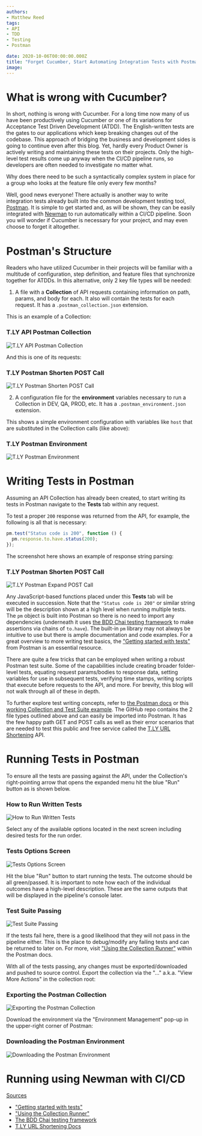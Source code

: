 ```yaml
---
authors:
- Matthew Reed
tags:
- API
- TDD
- Testing
- Postman

date: 2020-10-06T00:00:00.000Z
title: "Forget Cucumber, Start Automating Integration Tests with Postman"
image: 
---
```


# What is wrong with Cucumber?

In short, nothing is wrong with Cucumber. For a long time now many of us have been productively using Cucumber or one of its variations for Acceptance Test Driven Development (ATDD). The English-written tests are the gates to our applications which keep breaking changes out of the codebase. This approach of bridging the business and development sides is going to continue even after this blog. Yet, hardly every Product Owner is actively writing and maintaining these tests on their projects. Only the high-level test results come up anyway when the CI/CD pipeline runs, so developers are often needed to investigate no matter what.

Why does there need to be such a syntactically complex system in place for a group who looks at the feature file only every few months?

Well, good news everyone! There actually is another way to write integration tests already built into the common development testing tool, [Postman](https://www.guru99.com/postman-tutorial.html). It is simple to get started and, as will be shown, they can be easily integrated with [Newman](https://learning.postman.com/docs/running-collections/using-newman-cli/command-line-integration-with-newman/) to run automatically within a CI/CD pipeline. Soon you will wonder if Cucumber is necessary for your project, and may even choose to forget it altogether.

# Postman's Structure

Readers who have utilized Cucumber in their projects will be familiar with a multitude of configuration, step definition, and feature files that synchronize together for ATDDs. In this alternative, only 2 key file types will be needed:

1. A file with a <b>Collection</b> of API requests containing information on path, params, and body for each. It also will contain the tests for each request. It has a `.postman_collection.json` extension.

This is an example of a Collection:

### T.LY API Postman Collection
![T.LY API Postman Collection]()

And this is one of its requests:

### T.LY Postman Shorten POST Call
![T.LY Postman Shorten POST Call]()

2. A configuration file for the <b>environment</b> variables necessary to run a Collection in DEV, QA, PROD, etc. It has a `.postman_environment.json` extension.

This shows a simple environment configuration with variables like `host` that are substituted in the Collection calls (like above):

### T.LY Postman Environment
![T.LY Postman Environment]()

# Writing Tests in Postman

Assuming an API Collection has already been created, to start writing its tests in Postman navigate to the <b>Tests</b> tab within any request.

To test a proper `200` response was returned from the API, for example, the following is all that is necessary:

```javascript
pm.test("Status code is 200", function () {
  pm.response.to.have.status(200);
});
```

The screenshot here shows an example of response string parsing:

### T.LY Postman Shorten POST Call
![T.LY Postman Expand POST Call]()

Any JavaScript-based functions placed under this <b>Tests</b> tab will be executed in succession. Note that the `"Status code is 200"` or similar string will be the description shown at a high level when running multiple tests. The `pm` object is built into Postman so there is no need to import any dependencies (underneath it uses [the BDD Chai testing framework](https://www.chaijs.com/) to make assertions via chains of `to.have`). The built-in `pm` library may not always be intuitive to use but there is ample documentation and code examples. For a great overview to more writing test basics, the ["Getting started with tests"](https://learning.postman.com/docs/writing-scripts/script-references/test-examples/#getting-started-with-tests) from Postman is an essential resource.

There are quite a few tricks that can be employed when writing a robust Postman test suite. Some of the capabilities include creating broader folder-level tests, equating request params/bodies to response data, setting variables for use in subsequent tests, verifying time stamps, writing scripts that execute before requests to the API, and more. For brevity, this blog will not walk through all of these in depth.

To further explore test writing concepts, refer to [the Postman docs](https://learning.postman.com/docs/writing-scripts/test-scripts/) or this [working Collection and Test Suite example](https://github.com/matthewreed26/postman-tests-tly). The GitHub repo contains the 2 file types outlined above and can easily be imported into Postman. It has the few happy path GET and POST calls as well as their error scenarios that are needed to test this public and free service called the [T.LY URL Shortening](https://t.ly/docs/) API.

# Running Tests in Postman

To ensure all the tests are passing against the API, under the Collection's right-pointing arrow that opens the expanded menu hit the blue "Run" button as is shown below.

### How to Run Written Tests
![How to Run Written Tests]()

Select any of the available options located in the next screen including desired tests for the run order.

### Tests Options Screen
![Tests Options Screen]()

Hit the blue "Run" button to start running the tests. The outcome should be all green/passed. It is important to note how each of the individual outcomes have a high-level description. These are the same outputs that will be displayed in the pipeline's console later.

### Test Suite Passing
![Test Suite Passing]()

If the tests fail here, there is a good likelihood that they will not pass in the pipeline either. This is the place to debug/modify any failing tests and can be returned to later on. For more, visit ["Using the Collection Runner"](https://learning.postman.com/docs/running-collections/intro-to-collection-runs/) within the Postman docs.

With all of the tests passing, any changes must be exported/downloaded and pushed to source control. Export the collection via the "..." a.k.a. "View More Actions" in the collection root:

### Exporting the Postman Collection
![Exporting the Postman Collection]()

Download the environment via the "Environment Management" pop-up in the upper-right corner of Postman:

### Downloading the Postman Environment
![Downloading the Postman Environment]()

# Running using Newman with CI/CD

<u>Sources</u>

* ["Getting started with tests"](https://learning.postman.com/docs/writing-scripts/script-references/test-examples/#getting-started-with-tests)
* ["Using the Collection Runner"](https://learning.postman.com/docs/running-collections/intro-to-collection-runs/)
* [The BDD Chai testing framework](https://www.chaijs.com/)
* [T.LY URL Shortening Docs](https://t.ly/docs/)
